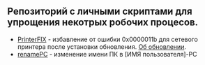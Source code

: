 ## Репозиторий с личными скриптами для упрощения некотрых робочих процесов.  

- [PrinterFIX](https://github.com/dima101097/Windows-cmd-bat/blob/main/PrinterFIX.cmd) - избавление от ошибки 0x0000011b для сетевого принтера после установки обновления. [Об обновлении](https://support.microsoft.com/en-us/topic/kb5005010-restricting-installation-of-new-printer-drivers-after-applying-the-july-6-2021-updates-31b91c02-05bc-4ada-a7ea-183b129578a7).  
- [renamePC](https://github.com/dima101097/Windows-cmd-bat/blob/main/renamePC.bat) - изменение имени ПК в [ИМЯ пользователя]-PC
